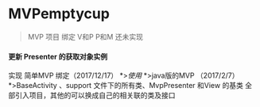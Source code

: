 # MVPemptycup
>MVP 项目 绑定 V和P  P和M
还未实现
#### 更新 Presenter 的获取对象实例
实现 简单MVP 绑定（2017/12/17）
*>*使用*
*>java版的MVP （2017/2/7）
*>BaseActivity 、support 文件下的所有类、MvpPresenter
  和View 的基类 全部引入项目，其他的可以换成自己的相关联的类及接口


